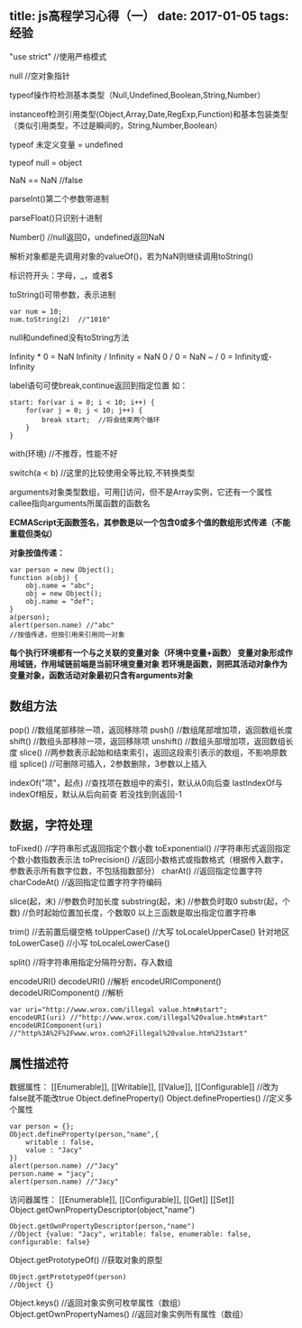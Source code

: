﻿title: js高程学习心得（一）
date: 2017-01-05
tags: 经验
---

"use strict" //使用严格模式

null //空对象指针

typeof操作符检测基本类型（Null,Undefined,Boolean,String,Number）

instanceof检测引用类型(Object,Array,Date,RegExp,Function)和基本包装类型（类似引用类型，不过是瞬间的，String,Number,Boolean）

typeof 未定义变量 = undefined

typeof null = object

NaN == NaN //false

parseInt()第二个参数带进制

parseFloat()只识别十进制

Number() //null返回0，undefined返回NaN

解析对象都是先调用对象的valueOf()，若为NaN则继续调用toString()

标识符开头：字母，_，或者$

toString()可带参数，表示进制

    var num = 10;
    num.toString(2)  //"1010"

null和undefined没有toString方法

Infinity * 0 = NaN
Infinity / Infinity = NaN
0 / 0 = NaN
~ / 0 = Infinity或-Infinity

label语句可使break,continue返回到指定位置
如：

    start: for(var i = 0; i < 10; i++) {
        for(var j = 0; j < 10; j++) {
            break start;  //将会结束两个循环
        }
    }

with(环境) //不推荐，性能不好

switch(a < b) //这里的比较使用全等比较,不转换类型

arguments对象类型数组，可用[]访问，但不是Array实例，它还有一个属性callee指向arguments所属函数的函数名

**ECMAScript无函数签名，其参数是以一个包含0或多个值的数组形式传递（不能重载但类似）**

**对象按值传递：**

    var person = new Object();
    function a(obj) {
        obj.name = "abc";
        obj = new Object();
        obj.name = "def";
    }
    a(person);
    alert(person.name) //"abc"
    //按值传递，但按引用来引用同一对象

**每个执行环境都有一个与之关联的变量对象（环境中变量+函数）
变量对象形成作用域链，作用域链前端是当前环境变量对象
若环境是函数，则把其活动对象作为变量对象，函数活动对象最初只含有arguments对象**

## 数组方法
pop() //数组尾部移除一项，返回移除项
push() //数组尾部增加项，返回数组长度
shift() //数组头部移除一项，返回移除项
unshift() //数组头部增加项，返回数组长度
slice() //两参数表示起始和结束索引，返回这段索引表示的数组，不影响原数组
splice() //可删除可插入，2参数删除，3参数以上插入

indexOf("项"，起点) //查找项在数组中的索引，默认从0向后查
lastIndexOf与indexOf相反，默认从后向前查
若没找到则返回-1

## 数据，字符处理
toFixed() //字符串形式返回指定个数小数
toExponential() //字符串形式返回指定个数小数指数表示法
toPrecision()  //返回小数格式或指数格式（根据传入数字，参数表示所有数字位数，不包括指数部分）
charAt() //返回指定位置字符
charCodeAt() //返回指定位置字符字符编码

slice(起，末) //参数负时加长度
substring(起，末) //参数负时取0
substr(起，个数) //负时起始位置加长度，个数取0
以上三函数是取出指定位置字符串

trim() //去前置后缀空格
toUpperCase() //大写 toLocaleUpperCase() 针对地区
toLowerCase() //小写 toLocaleLowerCase()

split() //将字符串用指定分隔符分割，存入数组

encodeURI()
decodeURI() //解析
encodeURIComponent()
decodeURIComponent() //解析

    var uri="http://www.wrox.com/illegal value.htm#start";
    encodeURI(uri) //"http://www.wrox.com/illegal%20value.htm#start"
    encodeURIComponent(uri) //"http%3A%2F%2Fwww.wrox.com%2Fillegal%20value.htm%23start"

## 属性描述符
数据属性：
[[Enumerable]],
[[Writable]],
[[Value]],
[[Configurable]] //改为false就不能改true
Object.defineProperty()
Object.defineProperties() //定义多个属性

    var person = {};
    Object.defineProperty(person,"name",{
        writable : false,
        value : "Jacy"
    })
    alert(person.name) //"Jacy"
    person.name = "jacy";
    alert(person.name) //"Jacy"

访问器属性：
[[Enumerable]],
[[Configurable]],
[[Get]]
[[Set]]
Object.getOwnPropertyDescriptor(object,"name")

    Object.getOwnPropertyDescriptor(person,"name")
    //Object {value: "Jacy", writable: false, enumerable: false, configurable: false}
    
Object.getPrototypeOf() //获取对象的原型

    Object.getPrototypeOf(person)
    //Object {}
    
Object.keys() //返回对象实例可枚举属性（数组）
Object.getOwnPropertyNames() //返回对象实例所有属性（数组）
